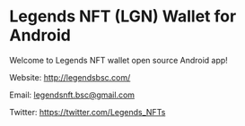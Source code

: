 # Legends NFT (LGN) Wallet for Android


Welcome to Legends NFT wallet open source Android app!


Website: http://legendsbsc.com/

Email: legendsnft.bsc@gmail.com

Twitter: https://twitter.com/Legends_NFTs

